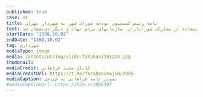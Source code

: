 ```yaml
---
published: true
case: ut
title: نامه رئیس کمیسیون بودجه شورای شهر به شهردار تهران
text: مجید فراهانی، رئیس کمیته بودجه و نظارت مالی شورای شهر، در نامه ای به پیروز حناچی، شهردار تهران، ضمن انعکاس گزارش بررسی مشکلات محله وصال شیرازی و ارائه برخی راه حل ها خواستار اقدام شهرداری برای حل مشکلات این محله با استفاده از مشارکت شورایاران، سازمانهای مردم نهاد و دیگر ذی‌نفعان شد.
startDate: "1398,10,02"
endDate: "1398,10,02"
tag: شهرداری
mediaType: image
media: /assets/ut/img/slide-farahani191223.jpg
thumbnail:
mediaCredit: کانال مجید فراهانی
mediaCreditUrl: https://t.me/farahanimajid/3985
mediaCaption: تصویر نامه فراهانی به حناچی
#mediaCaptionUrl: https://b2n.ir/086397
---
```

